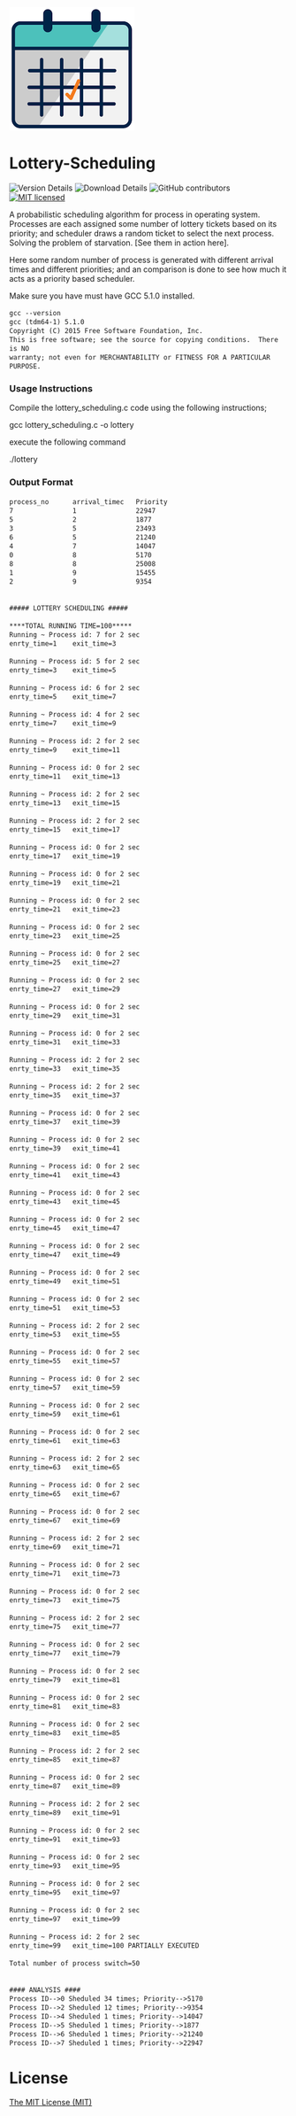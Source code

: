 ![Lottery Scheduling Logo](logo.png)

# Lottery-Scheduling

![Version Details](https://img.shields.io/badge/version-1.0-brightgreen.svg)
![Download Details](https://img.shields.io/github/downloads/mohitesh07/lottery-scheduling/total.svg)
![GitHub contributors](https://img.shields.io/github/contributors/mohitesh07/lottery-scheduling.svg)
[![MIT licensed](https://img.shields.io/badge/license-MIT-blue.svg)](./LICENSE)

A probabilistic scheduling algorithm for process in operating system. Processes are each assigned some number of lottery tickets based on its priority; and scheduler draws a random ticket to select the next process. Solving the problem of starvation. [See them in action here].

Here some random number of process is generated with different arrival times and different priorities; and an comparison is done to see how much it acts as a priority based scheduler.

Make sure you have must have GCC 5.1.0 installed.

```
gcc --version
gcc (tdm64-1) 5.1.0
Copyright (C) 2015 Free Software Foundation, Inc.
This is free software; see the source for copying conditions.  There is NO
warranty; not even for MERCHANTABILITY or FITNESS FOR A PARTICULAR PURPOSE.

```

### Usage Instructions
Compile the lottery_scheduling.c code using the following instructions;

gcc lottery_scheduling.c -o lottery 

execute the following command

./lottery

### Output Format

```
process_no      arrival_timec   Priority
7               1               22947
5               2               1877
3               5               23493
6               5               21240
4               7               14047
0               8               5170
8               8               25008
1               9               15455
2               9               9354


##### LOTTERY SCHEDULING #####

****TOTAL RUNNING TIME=100*****
Running ~ Process id: 7 for 2 sec
enrty_time=1    exit_time=3

Running ~ Process id: 5 for 2 sec
enrty_time=3    exit_time=5

Running ~ Process id: 6 for 2 sec
enrty_time=5    exit_time=7

Running ~ Process id: 4 for 2 sec
enrty_time=7    exit_time=9

Running ~ Process id: 2 for 2 sec
enrty_time=9    exit_time=11

Running ~ Process id: 0 for 2 sec
enrty_time=11   exit_time=13

Running ~ Process id: 2 for 2 sec
enrty_time=13   exit_time=15

Running ~ Process id: 2 for 2 sec
enrty_time=15   exit_time=17

Running ~ Process id: 0 for 2 sec
enrty_time=17   exit_time=19

Running ~ Process id: 0 for 2 sec
enrty_time=19   exit_time=21

Running ~ Process id: 0 for 2 sec
enrty_time=21   exit_time=23

Running ~ Process id: 0 for 2 sec
enrty_time=23   exit_time=25

Running ~ Process id: 0 for 2 sec
enrty_time=25   exit_time=27

Running ~ Process id: 0 for 2 sec
enrty_time=27   exit_time=29

Running ~ Process id: 0 for 2 sec
enrty_time=29   exit_time=31

Running ~ Process id: 0 for 2 sec
enrty_time=31   exit_time=33

Running ~ Process id: 2 for 2 sec
enrty_time=33   exit_time=35

Running ~ Process id: 2 for 2 sec
enrty_time=35   exit_time=37

Running ~ Process id: 0 for 2 sec
enrty_time=37   exit_time=39

Running ~ Process id: 0 for 2 sec
enrty_time=39   exit_time=41

Running ~ Process id: 0 for 2 sec
enrty_time=41   exit_time=43

Running ~ Process id: 0 for 2 sec
enrty_time=43   exit_time=45

Running ~ Process id: 0 for 2 sec
enrty_time=45   exit_time=47

Running ~ Process id: 0 for 2 sec
enrty_time=47   exit_time=49

Running ~ Process id: 0 for 2 sec
enrty_time=49   exit_time=51

Running ~ Process id: 0 for 2 sec
enrty_time=51   exit_time=53

Running ~ Process id: 2 for 2 sec
enrty_time=53   exit_time=55

Running ~ Process id: 0 for 2 sec
enrty_time=55   exit_time=57

Running ~ Process id: 0 for 2 sec
enrty_time=57   exit_time=59

Running ~ Process id: 0 for 2 sec
enrty_time=59   exit_time=61

Running ~ Process id: 0 for 2 sec
enrty_time=61   exit_time=63

Running ~ Process id: 2 for 2 sec
enrty_time=63   exit_time=65

Running ~ Process id: 0 for 2 sec
enrty_time=65   exit_time=67

Running ~ Process id: 0 for 2 sec
enrty_time=67   exit_time=69

Running ~ Process id: 2 for 2 sec
enrty_time=69   exit_time=71

Running ~ Process id: 0 for 2 sec
enrty_time=71   exit_time=73

Running ~ Process id: 0 for 2 sec
enrty_time=73   exit_time=75

Running ~ Process id: 2 for 2 sec
enrty_time=75   exit_time=77

Running ~ Process id: 0 for 2 sec
enrty_time=77   exit_time=79

Running ~ Process id: 0 for 2 sec
enrty_time=79   exit_time=81

Running ~ Process id: 0 for 2 sec
enrty_time=81   exit_time=83

Running ~ Process id: 0 for 2 sec
enrty_time=83   exit_time=85

Running ~ Process id: 2 for 2 sec
enrty_time=85   exit_time=87

Running ~ Process id: 0 for 2 sec
enrty_time=87   exit_time=89

Running ~ Process id: 2 for 2 sec
enrty_time=89   exit_time=91

Running ~ Process id: 0 for 2 sec
enrty_time=91   exit_time=93

Running ~ Process id: 0 for 2 sec
enrty_time=93   exit_time=95

Running ~ Process id: 0 for 2 sec
enrty_time=95   exit_time=97

Running ~ Process id: 0 for 2 sec
enrty_time=97   exit_time=99

Running ~ Process id: 2 for 2 sec
enrty_time=99   exit_time=100 PARTIALLY EXECUTED

Total number of process switch=50


#### ANALYSIS ####
Process ID-->0 Sheduled 34 times; Priority-->5170
Process ID-->2 Sheduled 12 times; Priority-->9354
Process ID-->4 Sheduled 1 times; Priority-->14047
Process ID-->5 Sheduled 1 times; Priority-->1877
Process ID-->6 Sheduled 1 times; Priority-->21240
Process ID-->7 Sheduled 1 times; Priority-->22947
```

# License

[The MIT License (MIT)](LICENSE)
